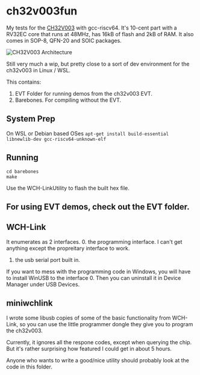# ch32v003fun

My tests for the [CH32V003](http://www.wch-ic.com/products/CH32V003.html) with gcc-riscv64.  It's 10-cent part with a RV32EC core that runs at 48MHz, has 16kB of flash and 2kB of RAM.  It also comes in SOP-8, QFN-20 and SOIC packages.

![CH32V003 Architecture](https://img.wch.cn/20220921/5d7592ac-9a13-4662-910c-f9388da9ee6e.jpg)

Still very much a wip, but pretty close to a sort of dev environment for the ch32v003 in Linux / WSL.

This contains:
1. EVT Folder for running demos from the ch32v003 EVT.
2. Barebones. For compiling without the EVT.

## System Prep

On WSL or Debian based OSes `apt-get install build-essential libnewlib-dev gcc-riscv64-unknown-elf`

## Running

```
cd barebones
make
```
Use the WCH-LinkUtility to flash the built hex file.

## For using EVT demos, check out the EVT folder.

## WCH-Link

It enumerates as 2 interfaces.
0. the programming interface.  I can't get anything except the propreitary interface to work.
1. the usb serial port built in.

If you want to mess with the programming code in Windows, you will have to install WinUSB to the interface 0.  Then you can uninstall it in Device Manager under USB Devices.

## miniwchlink

I wrote some libusb copies of some of the basic functionality from WCH-Link, so you can use the little programmer dongle they give you to program the ch32v003. 

Currently, it ignores all the respone codes, except when querying the chip.  But it's rather surprising how featured I could get in about 5 hours.

Anyone who wants to write a good/nice utility should probably look at the code in this folder.
